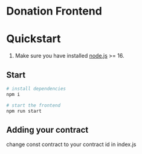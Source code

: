 # Donation Frontend

# Quickstart

1. Make sure you have installed [node.js](https://nodejs.org/en/download/package-manager/) >= 16.

## Start

```bash
# install dependencies
npm i

# start the frontend
npm run start

```

## Adding your contract

change const contract to your contract id in index.js
